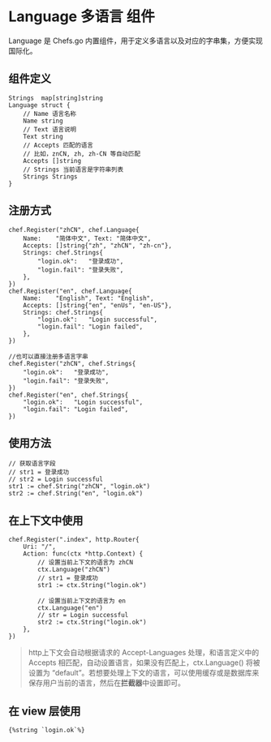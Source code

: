 # Language 多语言 组件

Language 是 Chefs.go 内置组件，用于定义多语言以及对应的字串集，方便实现国际化。

## 组件定义

```golang
Strings  map[string]string
Language struct {
	// Name 语言名称
	Name string
	// Text 语言说明
	Text string
	// Accepts 匹配的语言
	// 比如，znCN, zh, zh-CN 等自动匹配
	Accepts []string
	// Strings 当前语言是字符串列表
	Strings Strings
}
```

## 注册方式

```golang
chef.Register("zhCN", chef.Language{
	Name:    "简体中文", Text: "简体中文",
	Accepts: []string{"zh", "zhCN", "zh-cn"},
	Strings: chef.Strings{
		"login.ok":   "登录成功",
		"login.fail": "登录失败",
	},
})
chef.Register("en", chef.Language{
	Name:    "English", Text: "English",
	Accepts: []string{"en", "enUs", "en-US"},
	Strings: chef.Strings{
		"login.ok":   "Login successful",
		"login.fail": "Login failed",
	},
})

//也可以直接注册多语言字串
chef.Register("zhCN", chef.Strings{
	"login.ok":   "登录成功",
	"login.fail": "登录失败",
})
chef.Register("en", chef.Strings{
	"login.ok":   "Login successful",
	"login.fail": "Login failed",
})
```


## 使用方法

```golang
// 获取语言字段
// str1 = 登录成功
// str2 = Login successful
str1 := chef.String("zhCN", "login.ok")
str2 := chef.String("en", "login.ok")
```

## 在上下文中使用

```golang
chef.Register(".index", http.Router{
	Uri: "/",
	Action: func(ctx *http.Context) {
		// 设置当前上下文的语言为 zhCN
		ctx.Language("zhCN")
		// str1 = 登录成功
		str1 := ctx.String("login.ok")

		// 设置当前上下文的语言为 en
		ctx.Language("en")
		// str = Login successful
		str2 := ctx.String("login.ok")
	},
})
```

> http上下文会自动根据请求的 Accept-Languages 处理，和语言定义中的 Accepts 相匹配，自动设置语言，如果没有匹配上，ctx.Language() 将被设置为 “default”。若想要处理上下文的语言，可以使用缓存或是数据库来保存用户当前的语言，然后在**拦截器**中设置即可。



## 在 view 层使用

```html
{%string `login.ok`%}
```